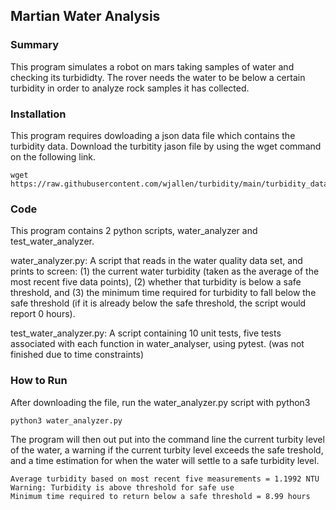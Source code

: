 ##  Martian Water Analysis

### Summary 
This program simulates a robot on mars taking samples of water and checking its turbididty. The rover needs the water 
to be below a certain turbidity in order to analyze rock samples it has collected.

### Installation 
This program requires dowloading a json data file which contains the turbidity data. Download the turbitity jason file 
by using the wget command on the following link.  

~~~
wget https://raw.githubusercontent.com/wjallen/turbidity/main/turbidity_data.json
~~~


### Code
This program contains 2 python scripts, water_analyzer and test_water_analyzer.

water_analyzer.py: A script that reads in the water quality data set, and prints to screen: (1) the current water 
turbidity (taken as the average of the most recent five data points), (2) whether that turbidity is below a safe 
threshold, and (3) the minimum time required for turbidity to fall below the safe threshold (if it is already below 
the safe threshold, the script would report 0 hours).

test_water_analyzer.py: A script containing 10 unit tests, five tests associated with each function in water_analyser, 
using pytest. (was not finished due to time constraints)

### How to Run
After downloading the file, run the water_analyzer.py script with python3

~~~
python3 water_analyzer.py
~~~

The program will then out put into the command line the current turbity level of the water, a warning if the current
turbity level exceeds the safe treshold, and a time estimation for when the water will settle to a safe turbidity
level.

~~~
Average turbidity based on most recent five measurements = 1.1992 NTU
Warning: Turbidity is above threshold for safe use
Minimum time required to return below a safe threshold = 8.99 hours
~~~
